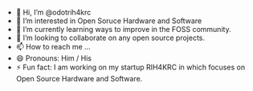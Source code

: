 - 👋 Hi, I’m @odotrih4krc
- 👀 I’m interested in Open Soruce Hardware and Software 
- 🌱 I’m currently learning ways to improve in the FOSS community.
- 💞️ I’m looking to collaborate on any open source projects.
- 📫 How to reach me ...
- 😄 Pronouns: Him / His
- ⚡ Fun fact: I am working on my startup RIH4KRC in which focuses on Open Source Hardware and Software.

<!---
odotrih4krc/odotrih4krc is a ✨ special ✨ repository because its `README.md` (this file) appears on your GitHub profile.
You can click the Preview link to take a look at your changes.
--->

